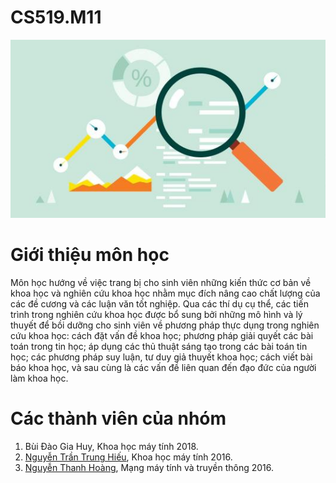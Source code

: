 # CS519.M11

![](research_methodology.jpg)

# Giới thiệu môn học
Môn học hướng về việc trang bị cho sinh viên những kiến thức cơ bản về khoa học và 
nghiên cứu khoa học nhằm mục đích nâng cao chất lượng của các đề cương và các luận 
văn tốt nghiệp. Qua các thí dụ cụ thể, các tiến trình trong nghiên cứu khoa học được bổ 
sung bởi những mô hình và lý thuyết để bồi dưỡng cho sinh viên về phương pháp thực 
dụng trong nghiên cứu khoa học: cách đặt vấn đề khoa học; phương pháp giải quyết 
các bài toán trong tin học; áp dụng các thủ thuật sáng tạo trong các bài toán tin học; các 
phương pháp suy luận, tư duy giả thuyết khoa học; cách viết bài báo khoa học, và sau 
cùng là các vấn đề liên quan đến đạo đức của người làm khoa học.

# Các thành viên của nhóm
1. Bùi Đào Gia Huy, Khoa học máy tính 2018.
2. [Nguyễn Trần Trung Hiếu](https://github.com/trunghieu2725/hieuCS519.M11), Khoa học máy tính 2016.
3. [Nguyễn Thanh Hoàng](https://github.com/no3g/CS519.M11), Mạng máy tính và truyền thông 2016.
